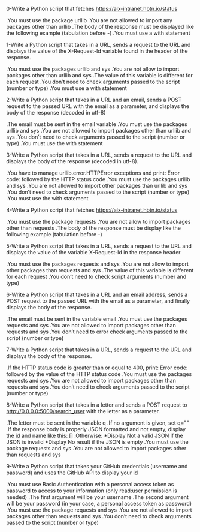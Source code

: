 0-Write a Python script that fetches https://alx-intranet.hbtn.io/status

.You must use the package urllib
.You are not allowed to import any packages other than urllib
.The body of the response must be displayed like the following example (tabulation before -)
.You must use a with statement

1-Write a Python script that takes in a URL, sends a request to the URL and displays the value of the X-Request-Id variable found in the header of the response.

.You must use the packages urllib and sys
.You are not allow to import packages other than urllib and sys
.The value of this variable is different for each request
.You don’t need to check arguments passed to the script (number or type)
.You must use a with statement

2-Write a Python script that takes in a URL and an email, sends a POST request to the passed URL with the email as a parameter, and displays the body of the response (decoded in utf-8)

.The email must be sent in the email variable
.You must use the packages urllib and sys
.You are not allowed to import packages other than urllib and sys
.You don’t need to check arguments passed to the script (number or type)
.You must use the with statement

3-Write a Python script that takes in a URL, sends a request to the URL and displays the body of the response (decoded in utf-8).

.You have to manage urllib.error.HTTPError exceptions and print: Error code: followed by the HTTP status code
.You must use the packages urllib and sys
.You are not allowed to import other packages than urllib and sys
.You don’t need to check arguments passed to the script (number or type)
.You must use the with statement

4-Write a Python script that fetches https://alx-intranet.hbtn.io/status

.You must use the package requests
.You are not allow to import packages other than requests
.The body of the response must be display like the following example (tabulation before -)

5-Write a Python script that takes in a URL, sends a request to the URL and displays the value of the variable X-Request-Id in the response header

.You must use the packages requests and sys
.You are not allow to import other packages than requests and sys
.The value of this variable is different for each request
.You don’t need to check script arguments (number and type)

6-Write a Python script that takes in a URL and an email address, sends a POST request to the passed URL with the email as a parameter, and finally displays the body of the response.

.The email must be sent in the variable email
.You must use the packages requests and sys
.You are not allowed to import packages other than requests and sys
.You don’t need to error check arguments passed to the script (number or type)

7-Write a Python script that takes in a URL, sends a request to the URL and displays the body of the response.

.If the HTTP status code is greater than or equal to 400, print: Error code: followed by the value of the HTTP status code
.You must use the packages requests and sys
.You are not allowed to import packages other than requests and sys
.You don’t need to check arguments passed to the script (number or type)

8-Write a Python script that takes in a letter and sends a POST request to http://0.0.0.0:5000/search_user with the letter as a parameter.

.The letter must be sent in the variable q
.If no argument is given, set q=""
.If the response body is properly JSON formatted and not empty, display the id and name like this: [<id>] <name>
.Otherwise:
*Display Not a valid JSON if the JSON is invalid
*Display No result if the JSON is empty
.You must use the package requests and sys
.You are not allowed to import packages other than requests and sys

9-Write a Python script that takes your GitHub credentials (username and password) and uses the GitHub API to display your id

.You must use Basic Authentication with a personal access token as password to access to your information (only read:user permission is needed)
.The first argument will be your username
.The second argument will be your password (in your case, a personal access token as password)
.You must use the package requests and sys
.You are not allowed to import packages other than requests and sys
.You don’t need to check arguments passed to the script (number or type)
